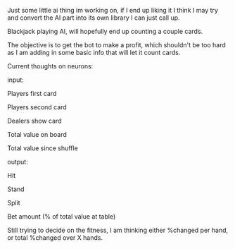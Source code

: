 Just some little ai thing im working on, if I end up liking it I think I may try and convert the AI part into its own library I can just call up. 

Blackjack playing AI, will hopefully end up counting a couple cards. 

The objective is to get the bot to make a profit, which shouldn't be too hard as I am adding in some basic info that will let it count cards. 

Current thoughts on neurons:

input:

Players first card

Players second card

Dealers show card

Total value on board

Total value since shuffle

output:

Hit

Stand

Split

Bet amount (% of total value at table)

Still trying to decide on the fitness, I am thinking either %changed per hand, or total %changed over X hands. 

